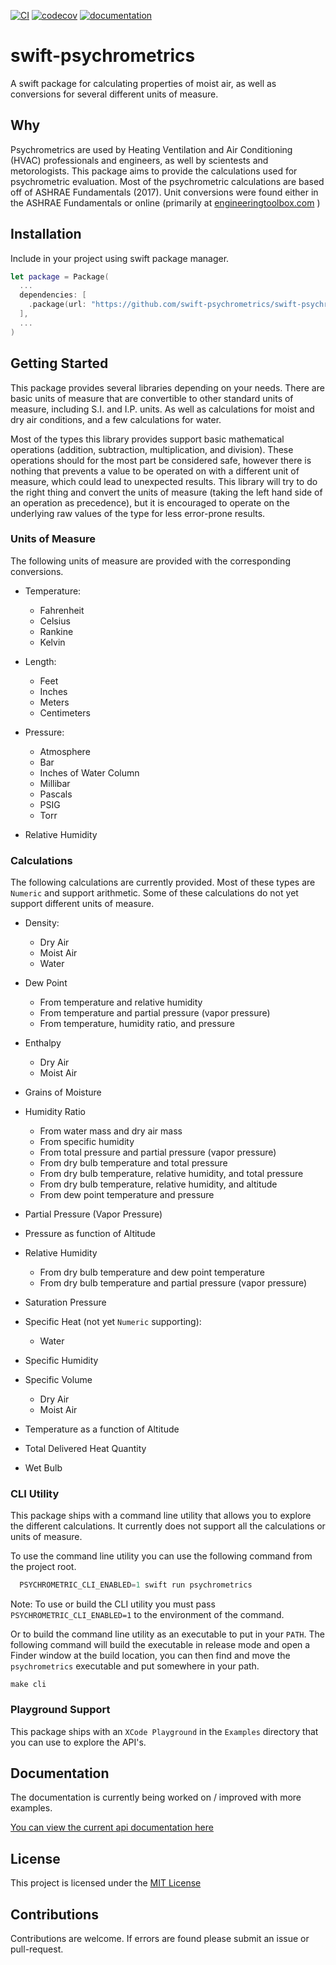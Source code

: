 [![CI](https://github.com/swift-psychrometrics/swift-psychrometrics/actions/workflows/ci.yml/badge.svg)](https://github.com/swift-psychrometrics/swift-psychrometrics/actions/workflows/ci.yml)
[![codecov](https://codecov.io/gh/swift-psychrometrics/swift-psychrometrics/branch/main/graph/badge.svg?token=U7W35Y1SXU)](https://codecov.io/gh/swift-psychrometrics/swift-psychrometrics)
[![documentation](https://img.shields.io/badge/Api-Documentation-orange)](https://github.com/swift-psychrometrics/swift-psychrometrics/wiki)

# swift-psychrometrics

A swift package for calculating properties of moist air, as well as conversions for several different
units of measure.

## Why

Psychrometrics are used by Heating Ventilation and Air Conditioning (HVAC) professionals and engineers, as
well by scientests and metorologists.  This package aims to provide the calculations used for psychrometric
evaluation.  Most of the psychrometric calculations are based off of ASHRAE Fundamentals (2017).
Unit conversions were found either in the ASHRAE Fundamentals or online (primarily at 
  [engineeringtoolbox.com](https://engineeringtoolbox.com)
)

## Installation

Include in your project using swift package manager.
```swift
let package = Package(
  ...
  dependencies: [
    .package(url: "https://github.com/swift-psychrometrics/swift-psychrometrics.git", from: "0.1.0")
  ],
  ...
)
```

## Getting Started

This package provides several libraries depending on your needs.  There are basic units of measure that are
convertible to other standard units of measure, including S.I. and I.P. units.  As well as calculations for
moist and dry air conditions, and a few calculations for water.

Most of the types this library provides support basic mathematical operations (addition, subtraction,
multiplication, and division).  These operations should for the most part be considered safe, however there
is nothing that prevents a value to be operated on with a different unit of measure, which could lead to
unexpected results.  This library will try to do the right thing and convert the units of measure (taking 
the left hand side of an operation as precedence), but it is encouraged to operate on the underlying raw values
of the type for less error-prone results.

### Units of Measure
The following units of measure are provided with the corresponding conversions.

- Temperature:
  - Fahrenheit
  - Celsius
  - Rankine
  - Kelvin
  
- Length:
  - Feet
  - Inches
  - Meters
  - Centimeters
  
- Pressure:
  - Atmosphere
  - Bar
  - Inches of Water Column
  - Millibar
  - Pascals
  - PSIG
  - Torr
  
- Relative Humidity

### Calculations

The following calculations are currently provided.  Most of these types are `Numeric` and support arithmetic.
Some of these calculations do not yet support different units of measure.

- Density:
  - Dry Air
  - Moist Air
  - Water

- Dew Point
  - From temperature and relative humidity
  - From temperature and partial pressure (vapor pressure)
  - From temperature, humidity ratio, and pressure
  
- Enthalpy
  - Dry Air
  - Moist Air

- Grains of Moisture

- Humidity Ratio
  - From water mass and dry air mass
  - From specific humidity
  - From total pressure and partial pressure (vapor pressure)
  - From dry bulb temperature and total pressure
  - From dry bulb temperature, relative humidity, and total pressure
  - From dry bulb temperature, relative humidity, and altitude
  - From dew point temperature and pressure

- Partial Pressure (Vapor Pressure)

- Pressure as function of Altitude

- Relative Humidity
  - From dry bulb temperature and dew point temperature
  - From dry bulb temperature and partial pressure (vapor pressure)

- Saturation Pressure

- Specific Heat (not yet `Numeric` supporting):
  - Water

- Specific Humidity

- Specific Volume
  - Dry Air
  - Moist Air

- Temperature as a function of Altitude

- Total Delivered Heat Quantity

- Wet Bulb

### CLI Utility

This package ships with a command line utility that allows you to explore the different calculations.
It currently does not support all the calculations or units of measure.

To use the command line utility you can use the following command from the project root.
```swift
  PSYCHROMETRIC_CLI_ENABLED=1 swift run psychrometrics
```
Note:
  To use or build the CLI utility you must pass `PSYCHROMETRIC_CLI_ENABLED=1` to the environment of the
  command.

Or to build the command line utility as an executable to put in your `PATH`.  The following command
will build the executable in release mode and open a Finder window at the build location, you can then find
and move the `psychrometrics` executable and put somewhere in your path.
```
make cli
```

### Playground Support

This package ships with an `XCode Playground` in the `Examples` directory that you can use to explore
the API's.

## Documentation

The documentation is currently being worked on / improved with more examples.

[You can view the current api documentation here](https://github.com/swift-psychrometrics/swift-psychrometrics/wiki)

## License

This project is licensed under the [MIT License](https://github.com/swift-psychrometrics/swift-psychrometrics/LICENSE)

## Contributions

Contributions are welcome.  If errors are found please submit an issue or pull-request.
